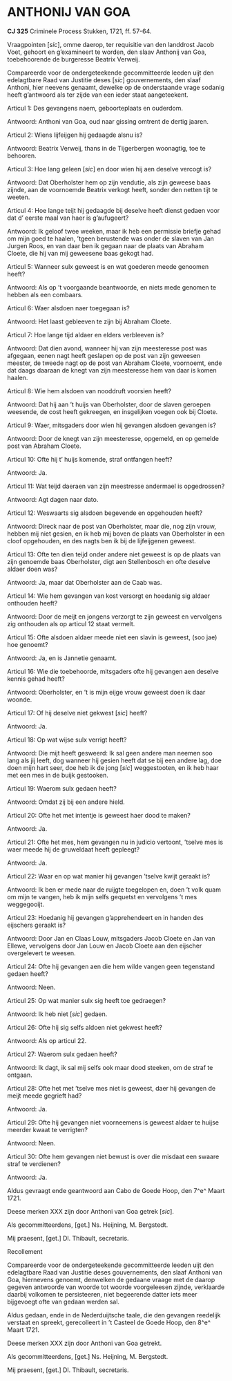 # ANTHONIJ VAN GOA

**CJ 325** Criminele Process Stukken, 1721, ff. 57-64.

Vraagpointen \[*sic*\], omme daerop, ter requisitie van den landdrost Jacob Voet, gehoort en g’examineert te worden, den slaav Anthonij van Goa, toebehoorende de burgeresse Beatrix Verweij.

Compareerde voor de ondergeteekende gecommitteerde leeden uijt den edelagtbare Raad van Justitie deses \[*sic*\] gouvernements, den slaaf Anthoni, hier neevens genaamt, dewelke op de onderstaande vrage sodanig heeft g’antwoord als ter zijde van een ieder staat aangeteekent.

Articul 1: Des gevangens naem, geboorteplaats en ouderdom.

Antwoord: Anthoni van Goa, oud naar gissing omtrent de dertig jaaren.

Articul 2: Wiens lijfeijgen hij gedaagde alsnu is?

Antwoord: Beatrix Verweij, thans in de Tijgerbergen woonagtig, toe te behooren.

Articul 3: Hoe lang geleen \[*sic*\] en door wien hij aen deselve vercogt is?

Antwoord: Dat Oberholster hem op zijn vendutie, als zijn geweese baas zijnde, aan de voornoemde Beatrix verkogt heeft, sonder den netten tijt te weeten.

Articul 4: Hoe lange teijt hij gedaagde bij deselve heeft dienst gedaen voor dat d’ eerste maal van haer is g’aufugeert?

Antwoord: Ik geloof twee weeken, maar ik heb een permissie briefje gehad om mijn goed te haalen, ’tgeen berustende was onder de slaven van Jan Jurgen Roos, en van daar ben ik gegaan naar de plaats van Abraham Cloete, die hij van mij geweesene baas gekogt had.

Articul 5: Wanneer sulx geweest is en wat goederen meede genoomen heeft?

Antwoord: Als op ’t voorgaande beantwoorde, en niets mede genomen te hebben als een combaars.

Articul 6: Waer alsdoen naer toegegaan is?

Antwoord: Het laast gebleeven te zijn bij Abraham Cloete.

Articul 7: Hoe lange tijd aldaer en elders verbleeven is?

Antwoord: Dat dien avond, wanneer hij van zijn meesteresse post was afgegaan, eenen nagt heeft geslapen op de post van zijn geweesen meester, de tweede nagt op de post van Abraham Cloete, voornoemt, ende dat daags daaraan de knegt van zijn meesteresse hem van daar is komen haalen.

Articul 8: Wie hem alsdoen van nooddruft voorsien heeft?

Antwoord: Dat hij aan ’t huijs van Oberholster, door de slaven geroepen weesende, de cost heeft gekreegen, en insgelijken voegen ook bij Cloete.

Articul 9: Waer, mitsgaders door wien hij gevangen alsdoen gevangen is?

Antwoord: Door de knegt van zijn meesteresse, opgemeld, en op gemelde post van Abraham Cloete.

Articul 10: Ofte hij t’ huijs komende, straf ontfangen heeft?

Antwoord: Ja.

Articul 11: Wat teijd daeraen van zijn meestresse andermael is opgedrossen?

Antwoord: Agt dagen naar dato.

Articul 12: Weswaarts sig alsdoen begevende en opgehouden heeft?

Antwoord: Direck naar de post van Oberholster, maar die, nog zijn vrouw, hebben mij niet gesien, en ik heb mij boven de plaats van Oberholster in een cloof opgehouden, en des nagts ben ik bij de lijfeijgenen geweest.

Articul 13: Ofte ten dien teijd onder andere niet geweest is op de plaats van zijn genoemde baas Oberholster, digt aen Stellenbosch en ofte deselve aldaer doen was?

Antwoord: Ja, maar dat Oberholster aan de Caab was.

Articul 14: Wie hem gevangen van kost versorgt en hoedanig sig aldaer onthouden heeft?

Antwoord: Door de meijt en jongens verzorgt te zijn geweest en vervolgens zig onthouden als op articul 12 staat vermelt.

Articul 15: Ofte alsdoen aldaer meede niet een slavin is geweest, (soo jae) hoe genoemt?

Antwoord: Ja, en is Jannetie genaamt.

Articul 16: Wie die toebehoorde, mitsgaders ofte hij gevangen aen deselve kennis gehad heeft?

Antwoord: Oberholster, en ’t is mijn eijge vrouw geweest doen ik daar woonde.

Articul 17: Of hij deselve niet gekwest \[*sic*\] heeft?

Antwoord: Ja.

Articul 18: Op wat wijse sulx verrigt heeft?

Antwoord: Die mijt heeft gesweerd: Ik sal geen andere man neemen soo lang als jij leeft, dog wanneer hij gesien heeft dat se bij een andere lag, doe doen mijn hart seer, doe heb ik de jong \[*sic*\] weggestooten, en ik heb haar met een mes in de buijk gestooken.

Articul 19: Waerom sulx gedaen heeft?

Antwoord: Omdat zij bij een andere hield.

Articul 20: Ofte het met intentje is geweest haer dood te maken?

Antwoord: Ja.

Articul 21: Ofte het mes, hem gevangen nu in judicio vertoont, ’tselve mes is waer meede hij de gruweldaat heeft gepleegt?

Antwoord: Ja.

Articul 22: Waar en op wat manier hij gevangen ’tselve kwijt geraakt is?

Antwoord: Ik ben er mede naar de ruijgte toegelopen en, doen ’t volk quam om mijn te vangen, heb ik mijn selfs gequetst en vervolgens ’t mes weggegooijt.

Articul 23: Hoedanig hij gevangen g’apprehendeert en in handen des eijschers geraakt is?

Antwoord: Door Jan en Claas Louw, mitsgaders Jacob Cloete en Jan van Ellewe, vervolgens door Jan Louw en Jacob Cloete aan den eijscher overgelevert te weesen.

Articul 24: Ofte hij gevangen aen die hem wilde vangen geen tegenstand gedaen heeft?

Antwoord: Neen.

Articul 25: Op wat manier sulx sig heeft toe gedraegen?

Antwoord: Ik heb niet \[*sic*\] gedaen.

Articul 26: Ofte hij sig selfs aldoen niet gekwest heeft?

Antwoord: Als op articul 22.

Articul 27: Waerom sulx gedaen heeft?

Antwoord: Ik dagt, ik sal mij selfs ook maar dood steeken, om de straf te ontgaan.

Articul 28: Ofte het met ’tselve mes niet is geweest, daer hij gevangen de meijt meede gegrieft had?

Antwoord: Ja.

Articul 29: Ofte hij gevangen niet voorneemens is geweest aldaer te huijse meerder kwaat te verrigten?

Antwoord: Neen.

Articul 30: Ofte hem gevangen niet bewust is over die misdaat een swaare straf te verdienen?

Antwoord: Ja.

Aldus gevraagt ende geantwoord aan Cabo de Goede Hoop, den 7^e^ Maart 1721.

Deese merken XXX zijn door Anthoni van Goa getrek \[*sic*\].

Als gecommitteerdens, \[get.\] Ns. Heijning, M. Bergstedt.

Mij praesent, \[get.\] Dl. Thibault, secretaris.

Recollement

Compareerde voor de ondergeteekende gecommitteerde leeden uijt den edelagtbare Raad van Justitie deses gouvernements, den slaaf Anthoni van Goa, hiernevens genoemt, denwelken de gedaane vraage met de daarop gegeven antwoorde van woorde tot woorde voorgeleesen zijnde, verklaarde daarbij volkomen te persisteeren, niet begeerende datter iets meer bijgevoegt ofte van gedaan werden sal.

Aldus gedaan, ende in de Nederduijtsche taale, die den gevangen reedelijk verstaat en spreekt, gerecolleert in ’t Casteel de Goede Hoop, den 8^e^ Maart 1721.

Deese merken XXX zijn door Anthoni van Goa getrekt.

Als gecommitteerdens, \[get.\] Ns. Heijning, M. Bergstedt.

Mij praesent, \[get.\] Dl. Thibault, secretaris.